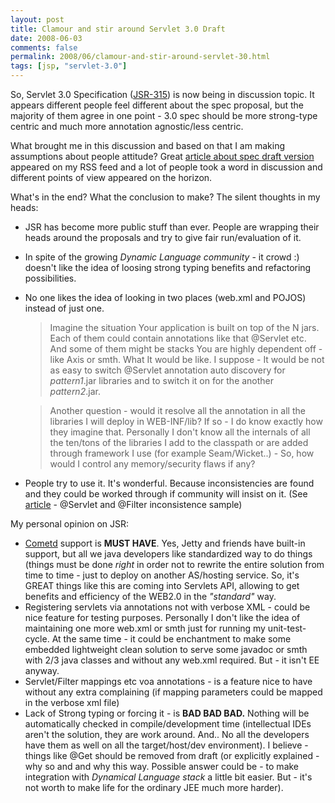 ```yaml
---
layout: post
title: Clamour and stir around Servlet 3.0 Draft
date: 2008-06-03
comments: false
permalink: 2008/06/clamour-and-stir-around-servlet-30.html
tags: [jsp, "servlet-3.0"]
---
```


So, Servlet 3.0 Specification ([JSR-315](http://jcp.org/en/jsr/detail?id=315)) is now being in discussion topic.
It appears different people feel different about the spec proposal, but the majority of them agree in one point - 3.0 spec should be more strong-type centric and much more annotation agnostic/less centric.

What brought me in this discussion and based on that I am making assumptions about people attitude? Great [article about spec draft version](http://java.dzone.com/articles/reviewing-early-draft-servlet-) appeared on my RSS feed and a lot of people took a word in discussion and different points of view appeared on the horizon.

What's in the end? What the conclusion to make? The silent thoughts in my heads:

* JSR has become more public stuff than ever. People are wrapping their heads around the proposals and try to give fair run/evaluation of it.
* In spite of the growing <span style="font-style: italic;">Dynamic Language community</span> - it crowd :) doesn't like the idea of loosing strong typing benefits and refactoring possibilities.
* No one likes the idea of looking in two places (web.xml and POJOS) instead of just one.

    > Imagine the situation Your application is built on top of the N jars. Each of them could contain annotations like that @Servlet etc. And some of them might be stacks You are highly dependent off - like Axis or smth. What It would be like. I suppose - It would be not as easy to switch @Servlet annotation auto discovery for *pattern1*.jar libraries and to switch it on for the another *pattern2*.jar.

    > Another question - would it resolve all the annotation in all the libraries I will deploy in WEB-INF/lib? If so - I do know exactly how they imagine that. Personally I don't know all the internals of all the ten/tons of the libraries I add to the classpath or are added through framework I use (for example Seam/Wicket..) - So, how would I control any memory/security flaws if any?

*   People try to use it. It's wonderful. Because inconsistencies are found and they could be worked through if community will insist on it. (See [article](http://java.dzone.com/articles/reviewing-early-draft-servlet-) - @Servlet and @Filter inconsistence sample)

My personal opinion on JSR:

* [Cometd](http://cometd.com/) support is <span style="font-weight: bold;">MUST HAVE</span>. Yes, Jetty and friends have built-in support, but all we java developers like standardized way to do things (things must be done <span style="font-style: italic;">right</span> in order not to rewrite the entire solution from time to time - just to deploy on another AS/hosting service. So, it's GREAT things like this are coming into Servlets API, allowing to get benefits and efficiency of the WEB2.0 in the <span style="font-style: italic;">"standard"</span> way.
* Registering servlets via annotations not with verbose XML - could be nice feature for testing purposes. Personally I don't like the idea of maintaining one more web.xml or smth just for running my unit-test-cycle. At the same time - it could be enchantment to make some embedded lightweight clean solution to serve some javadoc or smth with 2/3 java classes and without any web.xml required. But - it isn't EE anyway.
* Servlet/Filter mappings etc voa annotations - is a feature nice to have without any extra complaining (if mapping parameters could be mapped in the verbose xml file)
* Lack of Strong typing or forcing it - is <span style="font-weight: bold;">BAD BAD BAD.</span> Nothing will be automatically checked in compile/development time (intellectual IDEs aren't the solution, they are work around. And.. No all the developers have them as well on all the target/host/dev environment). I believe - things like @Get should be removed from draft (or explicitly explained - why so and and why this way. Possible answer could be - to make integration with <span style="font-style: italic;">Dynamical Language stack</span> a little bit easier. But - it's not worth to make life for the ordinary JEE much more harder).